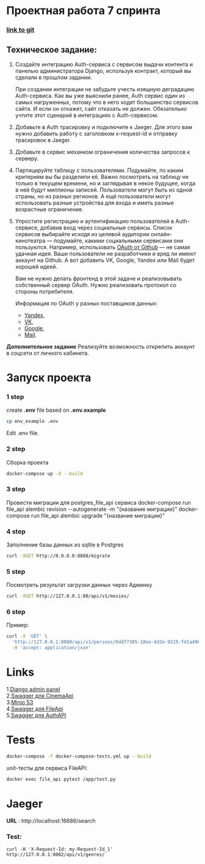 # Проектная работа 7 спринта
### [link to git](https://github.com/KseniiaKarpova/Auth_sprint_2)

## Техническое задание:
1. Создайте интеграцию Auth-сервиса с сервисом выдачи контента и панелью администратора Django, используя контракт, который вы сделали в прошлом задании.
  
    При создании интеграции не забудьте учесть изящную деградацию Auth-сервиса. Как вы уже выяснили ранее, Auth сервис один из самых нагруженных, потому что в него ходят большинство сервисов сайта. И если он откажет, сайт отказать не должен. Обязательно учтите этот сценарий в интеграциях с Auth-сервисом.
2. Добавьте в Auth трасировку и подключите к Jaeger. Для этого вам нужно добавить работу с заголовком x-request-id и отправку трасировок в Jaeger.
3. Добавьте в сервис механизм ограничения количества запросов к серверу.
4. Партицируйте таблицу с пользователями. 
Подумайте, по каким критериям вы бы разделили её. Важно посмотреть на таблицу не только в текущем времени, но и заглядывая в некое будущее, когда в ней будут миллионы записей. Пользователи могут быть из одной страны, но из разных регионов. А ещё пользователи могут использовать разные устройства для входа и иметь разные возрастные ограничения.
5. Упростите регистрацию и аутентификацию пользователей в Auth-сервисе, добавив вход через социальные сервисы. Список сервисов выбирайте исходя из целевой аудитории онлайн-кинотеатра — подумайте, какими социальными сервисами они пользуются. Например, использовать [OAuth от Github](https://docs.github.com/en/free-pro-team@latest/developers/apps/authorizing-oauth-apps) — не самая удачная идея. Ваши пользователи не разработчики и вряд ли имеют аккаунт на Github. А вот добавить VK, Google, Yandex или Mail будет хорошей идеей.

    Вам не нужно делать фронтенд в этой задаче и реализовывать собственный сервер OAuth. Нужно реализовать протокол со стороны потребителя.
    
    Информация по OAuth у разных поставщиков данных: 
    
    - [Yandex](https://yandex.ru/dev/oauth/?turbo=true),
    - [VK](https://vk.com/dev/access_token),
    - [Google](https://developers.google.com/identity/protocols/oauth2),
    - [Mail](https://api.mail.ru/docs/guides/oauth/).
    
**Дополнительное задание**
Реализуйте возможность открепить аккаунт в соцсети от личного кабинета.


# Запуск проекта
### 1 step
create **.env** file based on **.env.example**<br>
```bash
cp env_example .env
```
Edit .env file.
### 2 step
Сборка проекта
```bash
docker-compose up -d --build
```

### 3 step
Провести миграции для postgres_file_api сервиса
docker-compose run file_api alembic revision --autogenerate -m "{название миграции}"
docker-compose run file_api alembic upgrade "{название миграции}"

### 4 step
Заполнение базы данных из sqlite в Postgres

```bash
curl -XGET http://0.0.0.0:8888/migrate
```

### 5 step
Посмотреть результат загрузки данных через Админку
```bash
curl -XGET http://127.0.0.1:80/api/v1/movies/
```

### 6 step

Пример:
```bash
curl -X 'GET' \
  'http://127.0.0.1:8080/api/v1/persons/6dd77305-18ee-4d2e-9215-fd1a496ccfdf/film' \
  -H 'accept: application/json'
```
# Links

1.[Django admin panel](http://127.0.0.1:8003/admin/)  
2.[Swagger для CinemaApi](http://127.0.0.1:8002/api/openapi)  
3.[Minio S3](http://localhost:9001)  
4.[Swagger для FileApi](http://localhost:2080/api/openapi)  
5.[Swagger для AuthAPI](http://localhost:8001/api/openapi)


# Tests
```bash
docker-compose -f docker-compose-tests.yml up --build
```

unit-тесты для сервиса FileAPI:
```bash
docker exec file_api pytest /app/test.py
```

# Jaeger 

**URL** : http://localhost:16686/search

### Test:
```commandline
curl -H 'X-Request-Id: my-Request-Id_1' http://127.0.0.1:8002/api/v1/genres/
```